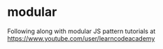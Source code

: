 # modular

Following along with modular JS pattern tutorials at https://www.youtube.com/user/learncodeacademy
